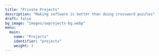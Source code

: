 ```yaml
---
title: "Private Projects"
description: "Making software is better than doing crossword puzzles"
draft: false
bg_image: "images/swprojects-bg.webp"
menu:
  main:
    name: "Projects"
    identifier: "projects"
    weight: 3
---
```

